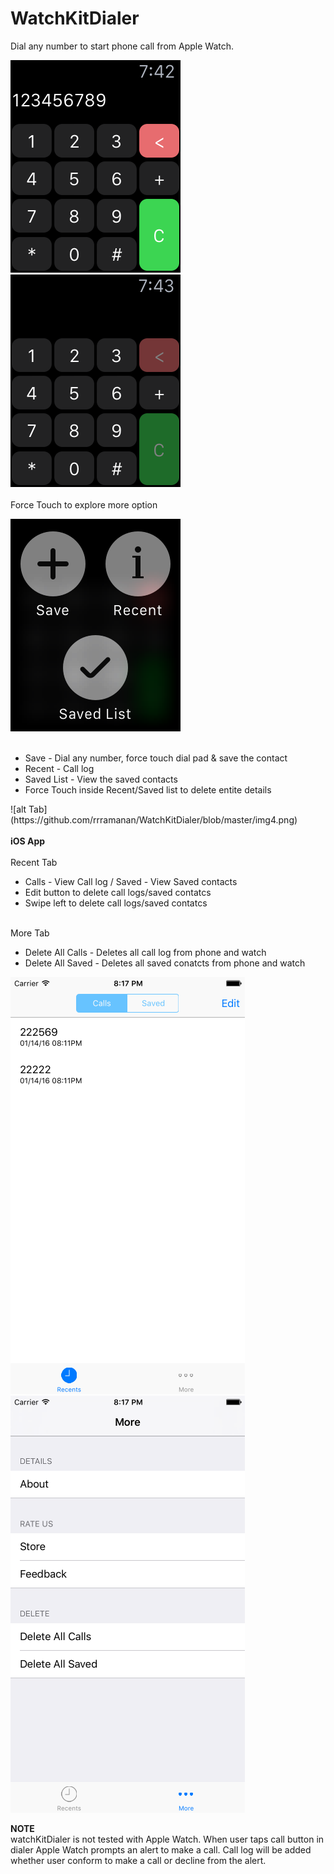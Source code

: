 # WatchKitDialer


Dial any number to start phone call from Apple Watch.

![alt Tab](https://github.com/rrramanan/WatchKitDialer/blob/master/img1.png) &nbsp;&nbsp;&nbsp;&nbsp;&nbsp;&nbsp;
![alt Tab](https://github.com/rrramanan/WatchKitDialer/blob/master/img2.png)
<br><br>
Force Touch to explore more option

![alt Tab](https://github.com/rrramanan/WatchKitDialer/blob/master/img3.png)
<br><br>
<ul>
<li>Save - Dial any number, force touch dial pad & save the contact  </li>
<li>Recent - Call log </li>
<li>Saved List - View the saved contacts</li>
<li>Force Touch inside Recent/Saved list to delete entite details</li>
</ul>
![alt Tab](https://github.com/rrramanan/WatchKitDialer/blob/master/img4.png)
<br><br>
<strong>iOS App</strong><br><br>
Recent Tab
<ul>
<li>Calls - View Call log / Saved - View Saved contacts   </li>
<li>Edit button to delete call logs/saved contatcs </li>
<li>Swipe left to delete call logs/saved contatcs </li>
</ul>
<br>
More Tab
<ul>
<li>Delete All Calls - Deletes all call log from phone and watch</li>
<li>Delete All Saved - Deletes all saved conatcts from phone and watch</li>
</ul>

![alt Tab](https://github.com/rrramanan/WatchKitDialer/blob/master/img5.png) &nbsp;&nbsp;&nbsp;&nbsp;&nbsp;&nbsp;
![alt Tab](https://github.com/rrramanan/WatchKitDialer/blob/master/img6.png)

<strong>NOTE</strong><br>
watchKitDialer is not tested with Apple Watch. 
When user taps call button in dialer Apple Watch prompts an alert to make a call.
Call log will be added whether user conform to make a call or decline from the alert.


